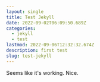 ```yaml
---
layout: single
title: Test Jekyll
date: 2022-09-02T06:09:50.689Z
categories:
  - jekyll
  - test
lastmod: 2022-09-06T12:32:32.674Z
description: first test
slug: test-jekyll
---
```


Seems like it's working. Nice.

